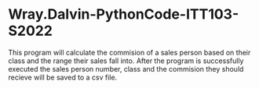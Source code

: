 # Wray.Dalvin-PythonCode-ITT103-S2022
This program will calculate the commision of a sales person based on their class and the range their sales fall into.
After the program is successfully executed the sales person number, class and the commision they should recieve will be
saved to a csv file.
